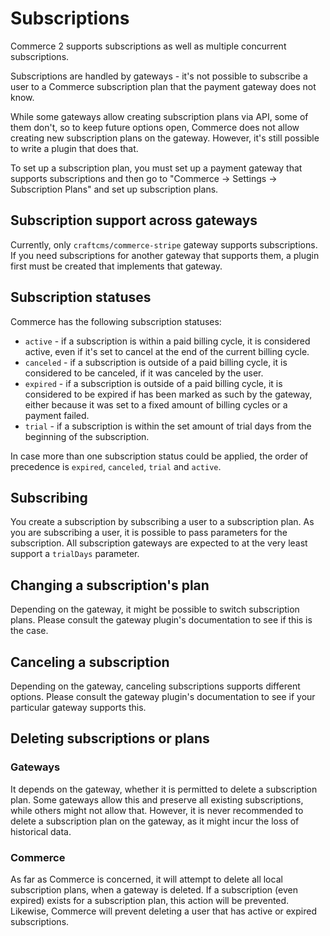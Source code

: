 # Subscriptions

Commerce 2 supports subscriptions as well as multiple concurrent subscriptions.

Subscriptions are handled by gateways - it's not possible to subscribe a user to a Commerce subscription plan that the payment gateway does not know.

While some gateways allow creating subscription plans via API, some of them don't, so to keep future options open, Commerce does not allow creating new subscription plans on the gateway. However, it's still possible to write a plugin that does that.

To set up a subscription plan, you must set up a payment gateway that supports subscriptions and then go to "Commerce → Settings → Subscription Plans" and set up subscription plans.

## Subscription support across gateways

Currently, only `craftcms/commerce-stripe` gateway supports subscriptions. If you need subscriptions for another gateway that supports them, a plugin first must be created that implements that gateway.

## Subscription statuses

Commerce has the following subscription statuses:

- `active` - if a subscription is within a paid billing cycle, it is considered active, even if it's set to cancel at the end of the current billing cycle.
- `canceled` - if a subscription is outside of a paid billing cycle, it is considered to be canceled, if it was canceled by the user.
- `expired` - if a subscription is outside of a paid billing cycle, it is considered to be expired if has been marked as such by the gateway, either because it was set to a fixed amount of billing cycles or a payment failed.
- `trial` - if a subscription is within the set amount of trial days from the beginning of the subscription.

In case more than one subscription status could be applied, the order of precedence is `expired`, `canceled`, `trial` and `active`.

## Subscribing

You create a subscription by subscribing a user to a subscription plan. As you are subscribing a user, it is possible to pass parameters for the subscription. All subscription gateways are expected to at the very least support a `trialDays` parameter.

## Changing a subscription's plan

Depending on the gateway, it might be possible to switch subscription plans. Please consult the gateway plugin's documentation to see if this is the case.

## Canceling a subscription

Depending on the gateway, canceling subscriptions supports different options. Please consult the gateway plugin's documentation to see if your particular gateway supports this.

## Deleting subscriptions or plans

### Gateways

It depends on the gateway, whether it is permitted to delete a subscription plan. Some gateways allow this and preserve all existing subscriptions, while others might not allow that. However, it is never recommended to delete a subscription plan on the gateway, as it might incur the loss of historical data.

### Commerce

As far as Commerce is concerned, it will attempt to delete all local subscription plans, when a gateway is deleted. If a subscription (even expired) exists for a subscription plan, this action will be prevented. Likewise, Commerce will prevent deleting a user that has active or expired subscriptions.
